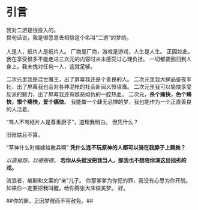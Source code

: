 # 引言
我对二游是很投入的。<br />
换句话说，我是很愿意去相信这个名叫“二游”的梦的。<br />
 <br />
人是人，纸片人是纸片人。
厂商是厂商，游戏是游戏，人生是人生。
正因如此，我在享受很多不能走进三次元的内容时从未感受过心理负担。
一切都要回归到人身上，我未愧对任何一人，这就足够。

二次元里我是混世魔王，出了屏幕我还是个善良的人。
二次元里我大肆品鉴夜羊社，出了屏幕我也会对各种混帐的社会新闻义愤填膺。
二次元里我可以愉快享受反派的魅力，出了屏幕我还有嫉恶如仇的一腔热血。
二次元，**杀个痛快，色个痛快，恨个痛快，爱个痛快**。
我能做一个肆无忌惮的梦，我也能作为一个正直善良的人活着。

“骂人不骂纸片人是尊重厨子”，道理我明白。
但凭什么？

旧账姑且不算。

“草神什么时候嫁给散兵啊”
**凭什么连不玩原神的人都可以骑在我脖子上屙粪？**

*以直报怨，以德报德。*
**若你从头就没把我当人，那我也不想陪你演这出拙劣的戏。**

流浪者，编剧和文案的“亲”儿子。
你那爹爹为你犯的罪，我没有心思为你开脱。
如果你一定要把我叫醒，给你腾张大床做美梦。
好。

##你的罪，正因梦醒而不容赦免。##
